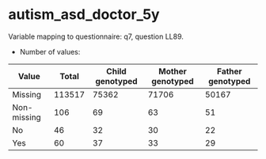 # autism_asd_doctor_5y
Variable mapping to questionnaire: q7, question LL89.
- Number of values:

| Value | Total | Child genotyped | Mother genotyped | Father genotyped |
| ----- | ----- | --------------- | ---------------- | ---------------- |
| Missing | 113517 | 75362 | 71706 | 50167 |
| Non-missing | 106 | 69 | 63 | 51 |
| No | 46 | 32 | 30 |22 |
| Yes | 60 | 37 | 33 |29 |



